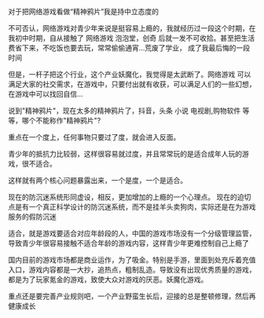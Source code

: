 对于把网络游戏看做“精神鸦片”我是持中立态度的

不可否认，网络游戏对青少年来说是挺容易上瘾的，我就经历过一段这个时期，在我初中时期，自从接触了 网络游戏 泡泡堂，创奇 后就一发不可收拾。甚至把生活费省下来，不吃饭也要去玩，常常偷偷通宵...荒废了学业， 成了我最后悔的一段时间

但是，一杆子把这个行业，这个产业妖魔化，我觉得是太武断了。网络游戏 可以满足大家的社交需求，在游戏中，只要付出就有收获，可以满足人们的一些幻想，在游戏中可以找回自信...

说到"精神鸦片"，现在太多的精神鸦片了，抖音，头条 小说 电视剧,购物软件 等等，哪个不能称作"精神鸦片"?

重点在一个度上，任何事物只要过了度，就会进入反面。

青少年的抵抗力比较弱，这样很容易就过度，并且常常玩的是适合成年人玩的游戏，很不适合。

这样就有两个核心问题暴露出来，一个是度，一个是适合。

现在的防沉迷系统形同虚设，相反，更加增加的上瘾的一个心理点。 现在的迫切点是有一个真正科学设计的防沉迷系统，而不是挂羊头卖狗肉，实际还是在为游戏服务的假防沉迷

适合，就是游戏要适合对应年龄段的人，中国的游戏市场没有一个分级管理监管，导致青少年很容易接触不适合年龄的游戏内容，这样青少年更难控制自己上瘾了

国内目前的游戏市场都是商业运作，为了吸金。特别是手游，里面到处充斥着充值入口，游戏内容都是一大抄，追热点，粗制乱造。导致没有出现优秀质量的游戏，都是为了玩家氪金的游戏，致使大众对游戏的厌恶。妖魔化游戏。

重点还是要完善产业规则吧，一个产业野蛮生长后，迎接的总是整顿修理，然后再健康成长

